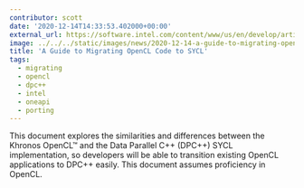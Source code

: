 ```yaml
---
contributor: scott
date: '2020-12-14T14:33:53.402000+00:00'
external_url: https://software.intel.com/content/www/us/en/develop/articles/migrating-opencl-designs-to-dpcpp.html
image: ../../../static/images/news/2020-12-14-a-guide-to-migrating-opencl-code-to-sycl.webp
title: 'A Guide to Migrating OpenCL Code to SYCL'
tags:
  - migrating
  - opencl
  - dpc++
  - intel
  - oneapi
  - porting
---
```


This document explores the similarities and differences between the Khronos OpenCL™ and the Data Parallel C++ (DPC++)
SYCL implementation, so developers will be able to transition existing OpenCL applications to DPC++ easily. This
document assumes proficiency in OpenCL.
